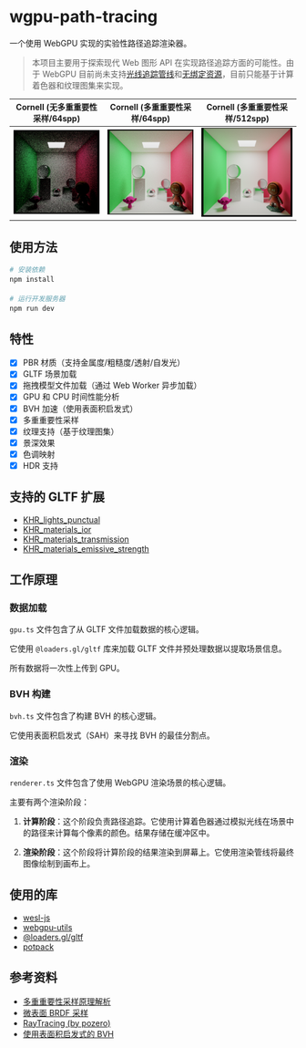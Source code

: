# wgpu-path-tracing

一个使用 WebGPU 实现的实验性路径追踪渲染器。

> 本项目主要用于探索现代 Web 图形 API 在实现路径追踪方面的可能性。由于 WebGPU 目前尚未支持[光线追踪管线](https://github.com/gpuweb/gpuweb/issues/535)和[无绑定资源](https://github.com/gpuweb/gpuweb/issues/380)，目前只能基于计算着色器和纹理图集来实现。

| Cornell (无多重重要性采样/64spp)                                  | Cornell (多重重要性采样/64spp)                         | Cornell (多重重要性采样/512spp)                          |
| ----------------------------------------------------------------- | ------------------------------------------------------ | -------------------------------------------------------- |
| ![CornellBox (No MIS/64spp)](/docs/img/cornell_64spp_mis_off.png) | ![CornellBox (MIS/64spp)](/docs/img/cornell_64spp.png) | ![CornellBox (MIS/512spp)](/docs/img/cornell_512spp.png) |

## 使用方法

```bash
# 安装依赖
npm install

# 运行开发服务器
npm run dev
```

## 特性

- [x] PBR 材质（支持金属度/粗糙度/透射/自发光）
- [x] GLTF 场景加载
- [x] 拖拽模型文件加载（通过 Web Worker 异步加载）
- [x] GPU 和 CPU 时间性能分析
- [x] BVH 加速（使用表面积启发式）
- [x] 多重重要性采样
- [x] 纹理支持（基于纹理图集）
- [x] 景深效果
- [x] 色调映射
- [x] HDR 支持

## 支持的 GLTF 扩展

- [KHR_lights_punctual](https://github.com/KhronosGroup/glTF/blob/main/extensions/2.0/Khronos/KHR_lights_punctual/README.md)
- [KHR_materials_ior](https://github.com/KhronosGroup/glTF/blob/main/extensions/2.0/Khronos/KHR_materials_ior/README.md)
- [KHR_materials_transmission](https://github.com/KhronosGroup/glTF/blob/main/extensions/2.0/Khronos/KHR_materials_transmission/README.md)
- [KHR_materials_emissive_strength](https://github.com/KhronosGroup/glTF/blob/main/extensions/2.0/Khronos/KHR_materials_emissive_strength/README.md)

## 工作原理

### 数据加载

`gpu.ts` 文件包含了从 GLTF 文件加载数据的核心逻辑。

它使用 `@loaders.gl/gltf` 库来加载 GLTF 文件并预处理数据以提取场景信息。

所有数据将一次性上传到 GPU。

### BVH 构建

`bvh.ts` 文件包含了构建 BVH 的核心逻辑。

它使用表面积启发式（SAH）来寻找 BVH 的最佳分割点。

### 渲染

`renderer.ts` 文件包含了使用 WebGPU 渲染场景的核心逻辑。

主要有两个渲染阶段：

1. **计算阶段**：这个阶段负责路径追踪。它使用计算着色器通过模拟光线在场景中的路径来计算每个像素的颜色。结果存储在缓冲区中。

2. **渲染阶段**：这个阶段将计算阶段的结果渲染到屏幕上。它使用渲染管线将最终图像绘制到画布上。

## 使用的库

- [wesl-js](https://github.com/wgsl-tooling-wg/wesl-js)
- [webgpu-utils](https://github.com/greggman/webgpu-utils)
- [@loaders.gl/gltf](https://www.npmjs.com/package/@loaders.gl/gltf)
- [potpack](https://github.com/mapbox/potpack)

## 参考资料

- [多重重要性采样原理解析](https://lisyarus.github.io/blog/posts/multiple-importance-sampling.html#section-monte-carlo-integration)
- [微表面 BRDF 采样](https://agraphicsguynotes.com/posts/sample_microfacet_brdf/)
- [RayTracing (by pozero)](https://github.com/pozero/RayTracing)
- [使用表面积启发式的 BVH](https://www.cnblogs.com/lookof/p/3546320.html)
